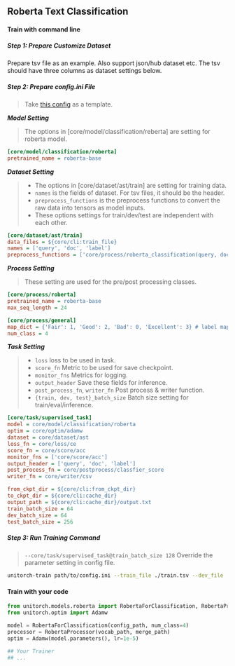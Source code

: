 
## Roberta Text Classification

#### Train with command line
##### Step 1: Prepare Customize Dataset
Prepare tsv file as an example. Also support json/hub dataset etc. The tsv should have three columns as dataset settings below.

##### Step 2: Prepare config.ini File
> Take [this config](https://github.com/fuliucansheng/unitorch/examples/configs/core/classification/roberta.ini) as a template.

***Model Setting***
> The options in [core/model/classification/reberta] are setting for roberta model.
 

```ini
[core/model/classification/roberta]
pretrained_name = roberta-base
```

***Dataset Setting***

> * The options in [core/dataset/ast/train] are setting for training data. 
> * `names` is the fields of dataset. For tsv files, it should be the header.
> * `preprocess_functions` is the preprocess functions to convert the raw data into tensors as model inputs.
> * These options settings for train/dev/test are independent with each other.


```ini
[core/dataset/ast/train]
data_files = ${core/cli:train_file}
names = ['query', 'doc', 'label']
preprocess_functions = ['core/process/roberta_classification(query, doc)', 'core/process/label(label)']
```

***Process Setting***

> These setting are used for the pre/post processing classes.

```ini
[core/process/roberta]
pretrained_name = roberta-base
max_seq_length = 24

[core/process/general]
map_dict = {'Fair': 1, 'Good': 2, 'Bad': 0, 'Excellent': 3} # label mapping for label column.
num_class = 4
```

***Task Setting***
> * `loss` loss to be used in task.
> * `score_fn` Metric to be used for save checkpoint.
> * `monitor_fns` Metrics for logging.
> * `output_header` Save these fields for inference.
> * `post_process_fn`, `writer_fn` Post process & writer function.
> * `{train, dev, test}_batch_size` Batch size setting for train/eval/inference.

```ini
[core/task/supervised_task]
model = core/model/classification/roberta
optim = core/optim/adamw
dataset = core/dataset/ast
loss_fn = core/loss/ce
score_fn = core/score/acc
monitor_fns = ['core/score/acc']
output_header = ['query', 'doc', 'label']
post_process_fn = core/postprocess/classfier_score
writer_fn = core/writer/csv

from_ckpt_dir = ${core/cli:from_ckpt_dir}
to_ckpt_dir = ${core/cli:cache_dir}
output_path = ${core/cli:cache_dir}/output.txt
train_batch_size = 64
dev_batch_size = 64
test_batch_size = 256
```

##### Step 3: Run Training Command

> `--core/task/supervised_task@train_batch_size 128` Override the parameter setting in config file.

```bash
unitorch-train path/to/config.ini --train_file ./train.tsv --dev_file ./dev.tsv --core/task/supervised_task@train_batch_size 128
```

#### Train with your code

```python
from unitorch.models.roberta import RobertaForClassification, RobertaProcessor
from unitorch.optim import Adamw

model = RobertaForClassification(config_path, num_class=4)
processor = RobertaProcessor(vocab_path, merge_path)
optim = Adamw(model.parameters(), lr=1e-5)

## Your Trainer
## ...

```
